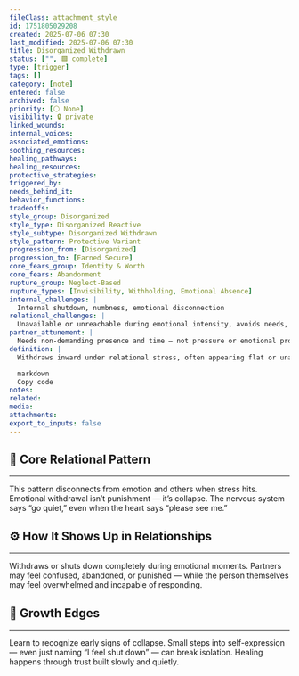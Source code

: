 ```yaml
---
fileClass: attachment_style
id: 1751805029208
created: 2025-07-06 07:30
last_modified: 2025-07-06 07:30
title: Disorganized Withdrawn
status: ["", 🟩 complete]
type: [trigger]
tags: []
category: [note]
entered: false
archived: false
priority: [⚪ None]
visibility: 🔒 private
linked_wounds: 
internal_voices: 
associated_emotions: 
soothing_resources: 
healing_pathways: 
healing_resources: 
protective_strategies: 
triggered_by: 
needs_behind_it: 
behavior_functions: 
tradeoffs: 
style_group: Disorganized
style_type: Disorganized Reactive
style_subtype: Disorganized Withdrawn
style_pattern: Protective Variant
progression_from: [Disorganized]
progression_to: [Earned Secure]
core_fears_group: Identity & Worth
core_fears: Abandonment
rupture_group: Neglect-Based
rupture_types: [Invisibility, Withholding, Emotional Absence]
internal_challenges: |
  Internal shutdown, numbness, emotional disconnection
relational_challenges: |
  Unavailable or unreachable during emotional intensity, avoids needs, partners feel alone
partner_attunement: |
  Needs non-demanding presence and time — not pressure or emotional probing
definition: |
  Withdraws inward under relational stress, often appearing flat or unavailable. Detachment is protective, not indifference.

  markdown
  Copy code
notes: 
related: 
media: 
attachments: 
export_to_inputs: false
---
```


## 🧬 Core Relational Pattern
---
This pattern disconnects from emotion and others when stress hits. Emotional withdrawal isn’t punishment — it’s collapse. The nervous system says “go quiet,” even when the heart says “please see me.”

## ⚙️ How It Shows Up in Relationships
---
Withdraws or shuts down completely during emotional moments. Partners may feel confused, abandoned, or punished — while the person themselves may feel overwhelmed and incapable of responding.

## 🔄 Growth Edges
---
Learn to recognize early signs of collapse. Small steps into self-expression — even just naming “I feel shut down” — can break isolation. Healing happens through trust built slowly and quietly.
